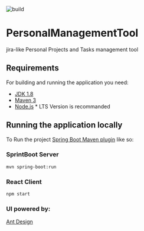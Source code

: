 ![build](https://github.com/runqingz/PersonalManagementTool/workflows/build/badge.svg)
# PersonalManagementTool
jira-like Personal Projects and Tasks management tool

## Requirements

For building and running the application you need:

- [JDK 1.8](http://www.oracle.com/technetwork/java/javase/downloads/jdk8-downloads-2133151.html)
- [Maven 3](https://maven.apache.org)
- [Node.js](https://nodejs.org/en/) * LTS Version is recommanded

## Running the application locally

To Run the project [Spring Boot Maven plugin](https://docs.spring.io/spring-boot/docs/current/reference/html/build-tool-plugins-maven-plugin.html) like so:

### SprintBoot Server
```shell
mvn spring-boot:run
```

### React Client
```shell
npm start
```

### UI powered by:
[Ant Design](https://ant.design/)
